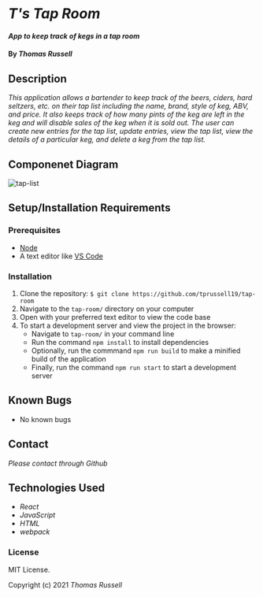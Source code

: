 # _T's Tap Room_

#### _App to keep track of kegs in a tap room_

#### By _Thomas Russell_

## Description

_This application allows a bartender to keep track of the beers, ciders, hard seltzers, etc. on their tap list including the name, brand, style of keg, ABV, and price. It also keeps track of how many pints of the keg are left in the keg and will disable sales of the keg when it is sold out. The user can create new entries for the tap list, update entries, view the tap list, view the details of a particular keg, and delete a keg from the tap list._

## Componenet Diagram

![tap-list](https://user-images.githubusercontent.com/80493022/124309612-d80afd00-db1f-11eb-88ca-de3bbd4db7e2.png)

## Setup/Installation Requirements

### Prerequisites

- [Node](https://nodejs.org/en/)
- A text editor like [VS Code](https://code.visualstudio.com/)

### Installation

1. Clone the repository: `$ git clone https://github.com/tprussell19/tap-room`
2. Navigate to the `tap-room/` directory on your computer
3. Open with your preferred text editor to view the code base
4. To start a development server and view the project in the browser:
   - Navigate to `tap-room/` in your command line
   - Run the command `npm install` to install dependencies
   - Optionally, run the commmand `npm run build` to make a minified build of the application
   - Finally, run the command `npm run start` to start a development server

## Known Bugs

- No known bugs

## Contact

_Please contact through Github_

## Technologies Used

- _React_
- _JavaScript_
- _HTML_
- _webpack_

### License

MIT License.

Copyright (c) 2021 _Thomas Russell_

<!-- changes made in order to make commit -->
